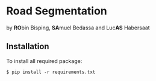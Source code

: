 # Road Segmentation
by **RO**bin Bisping, **SA**muel Bedassa and Luc**AS** Habersaat


## Installation
To install all required package:
```
$ pip install -r requirements.txt
```
